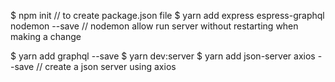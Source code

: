 $ npm init // to create package.json file
$ yarn add express espress-graphql nodemon --save // nodemon allow run server without restarting when making a change

$ yarn add graphql --save
$ yarn dev:server
$ yarn add json-server axios --save // create a json server using axios